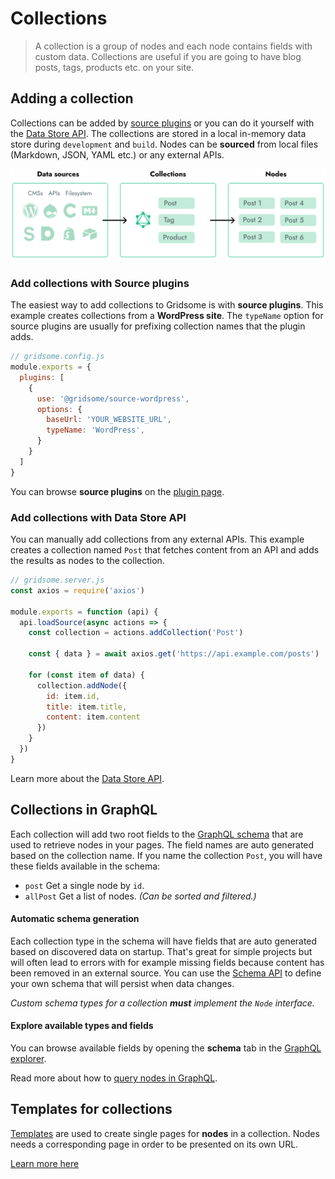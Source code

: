 # Collections

> A collection is a group of nodes and each node contains fields with custom data. Collections are useful if you are going to have blog posts, tags, products etc. on your site.

## Adding a collection

Collections can be added by [source plugins]() or you can do it yourself with the [Data Store API](/docs/data-store-api/). The collections are stored in a local in-memory data store during `development` and `build`. Nodes can be **sourced** from local files (Markdown, JSON, YAML etc.) or any external APIs.

![Collections](./images/node-pages.png)

### Add collections with Source plugins

The easiest way to add collections to Gridsome is with **source plugins**. This example creates collections from a **WordPress site**. The `typeName` option for source plugins are usually for prefixing collection names that the plugin adds.

```js
// gridsome.config.js
module.exports = {
  plugins: [
    {
      use: '@gridsome/source-wordpress',
      options: {
        baseUrl: 'YOUR_WEBSITE_URL',
        typeName: 'WordPress',
      }
    }
  ]
}
```

You can browse **source plugins** on the [plugin page](/plugins).


### Add collections with Data Store API

You can manually add collections from any external APIs. This example creates a collection named `Post` that fetches content from an API and adds the results as nodes to the collection.

```js
// gridsome.server.js
const axios = require('axios')

module.exports = function (api) {
  api.loadSource(async actions => {
    const collection = actions.addCollection('Post')

    const { data } = await axios.get('https://api.example.com/posts')

    for (const item of data) {
      collection.addNode({
        id: item.id,
        title: item.title,
        content: item.content
      })
    }
  })
}
```

Learn more about the [Data Store API](/docs/data-store-api/).


## Collections in GraphQL

Each collection will add two root fields to the [GraphQL schema](/docs/data-layer/) that are used to retrieve nodes in your pages. The field names are auto generated based on the collection name. If you name the collection `Post`, you will have these fields available in the schema:

- `post` Get a single node by `id`.
- `allPost` Get a list of nodes. *(Can be sorted and filtered.)*

#### Automatic schema generation

Each collection type in the schema will have fields that are auto generated based on discovered data on startup. That's great for simple projects but will often lead to errors with for example missing fields because content has been removed in an external source. You can use the [Schema API](/docs/schema-api/) to define your own schema that will persist when data changes.

*Custom schema types for a collection **must** implement the `Node` interface.*

#### Explore available types and fields

You can browse available fields by opening the **schema** tab in the [GraphQL explorer](/docs/data-layer#the-graphql-explorer).

Read more about how to [query nodes in GraphQL](/docs/querying-data/).

## Templates for collections

[Templates](/docs/templates/) are used to create single pages for **nodes** in a collection. Nodes needs a corresponding page in order to be presented on its own URL.

[Learn more here](/docs/templates/)
